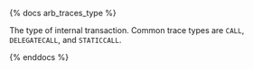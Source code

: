 {% docs arb_traces_type %}

The type of internal transaction. Common trace types are `CALL`, `DELEGATECALL`, and `STATICCALL`.

{% enddocs %}